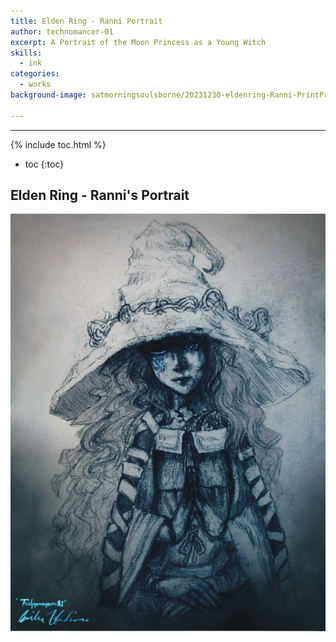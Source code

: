 ```yaml
---
title: Elden Ring - Ranni Portrait
author: technomancer-01
excerpt: A Portrait of the Moon Princess as a Young Witch
skills:
  - ink
categories:
  - works
background-image: satmorningsoulsborne/20231230-eldenring-Ranni-PrintPreview.png

---
```

---


{% include toc.html %}
* toc
{:toc}

## Elden Ring - Ranni's Portrait

<div class="imageContainer"><img class="inktoberdisplay" src="/images/satmorningsoulsborne/20231230-eldenring-Ranni-PrintPreview.png" onclick="myFunction(this);">










